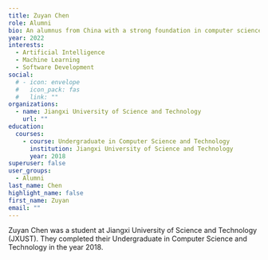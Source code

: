 ```yaml
---
title: Zuyan Chen
role: Alumni
bio: An alumnus from China with a strong foundation in computer science and technology.
year: 2022
interests:
  - Artificial Intelligence
  - Machine Learning
  - Software Development
social:
  # - icon: envelope
  #   icon_pack: fas
  #   link: ""
organizations:
  - name: Jiangxi University of Science and Technology
    url: ""
education:
  courses:
    - course: Undergraduate in Computer Science and Technology
      institution: Jiangxi University of Science and Technology
      year: 2018
superuser: false
user_groups:
  - Alumni
last_name: Chen
highlight_name: false
first_name: Zuyan
email: ""
---
```

Zuyan Chen was a student at Jiangxi University of Science and Technology (JXUST). They completed their Undergraduate in Computer Science and Technology in the year 2018.
